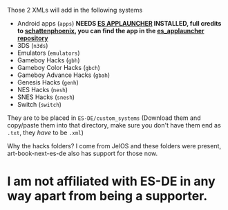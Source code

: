 Those 2 XMLs will add in the following systems
- Android apps (`apps`) **NEEDS [ES APPLAUNCHER](https://github.com/schattenphoenix/es_applauncher/releases/latest/download/es_launcher.apk
) INSTALLED, full credits to [schattenphoenix](https://github.com/schattenphoenix), you can find the app in the [es_applauncher repository](https://github.com/schattenphoenix/es_applauncher)**
- 3DS (`n3ds`)
- Emulators (`emulators`)
- Gameboy Hacks (`gbh`)
- Gameboy Color Hacks (`gbch`)
- Gameboy Advance Hacks (`gbah`)
- Genesis Hacks (`genh`)
- NES Hacks (`nesh`)
- SNES Hacks (`snesh`)
- Switch (`switch`)

They are to be placed in `ES-DE/custom_systems` (Download them and copy/paste them into that directory, make sure you don't have them end as `.txt`, they _have_ to be `.xml`)


Why the hacks folders? I come from JelOS and these folders were present, art-book-next-es-de also has support for those now.


# I am not affiliated with ES-DE in any way apart from being a supporter.
